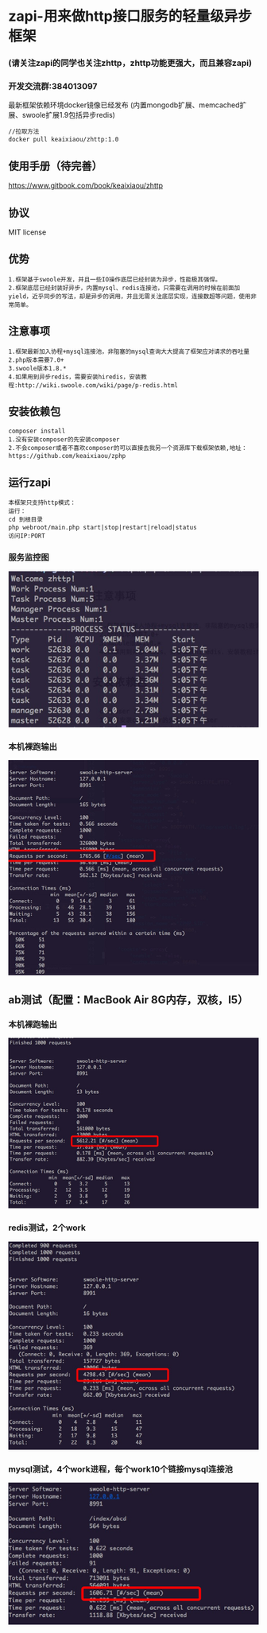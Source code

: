 
# zapi-用来做http接口服务的轻量级异步框架

### (请关注zapi的同学也关注zhttp，zhttp功能更强大，而且兼容zapi)
### 开发交流群:384013097
最新框架依赖环境docker镜像已经发布
(内置mongodb扩展、memcached扩展、swoole扩展1.9包括异步redis)

```
//拉取方法
docker pull keaixiaou/zhttp:1.0
```

## 使用手册（待完善）
https://www.gitbook.com/book/keaixiaou/zhttp

## 协议
MIT license

##	优势
	1.框架基于swoole开发，并且一些IO操作底层已经封装为异步，性能极其强悍。
	2.框架底层已经封装好异步，内置mysql、redis连接池，只需要在调用的时候在前面加yield，近乎同步的写法，却是异步的调用，并且无需关注底层实现，连接数超等问题，使用非常简单。
	
	
## 注意事项
	1.框架最新加入协程+mysql连接池，非阻塞的mysql查询大大提高了框架应对请求的吞吐量
	2.php版本需要7.0+
	3.swoole版本1.8.*
	4.如果用到异步redis，需要安装hiredis，安装教程:http://wiki.swoole.com/wiki/page/p-redis.html

## 安装依赖包
	composer install
	1.没有安装composer的先安装composer
	2.不会composer或者不喜欢composer的可以直接去我另一个资源库下载框架依赖,地址：https://github.com/keaixiaou/zphp
	
## 运行zapi
	本框架只支持http模式：
	运行：
	cd 到根目录
	php webroot/main.php start|stop|restart|reload|status
	访问IP:PORT

### 服务监控图

![服务监控](https://raw.githubusercontent.com/keaixiaou/base/master/status.jpeg)

### 本机裸跑输出

![本机裸跑输出](https://raw.githubusercontent.com/keaixiaou/base/master/mongo.jpeg)



## ab测试（配置：MacBook Air 8G内存，双核，I5）
### 本机裸跑输出

![本机裸跑输出](https://raw.githubusercontent.com/keaixiaou/base/master/%E8%A3%B8%E8%B7%91%E6%B5%8B%E8%AF%95.png)

### redis测试，2个work
![redis测试](https://raw.githubusercontent.com/keaixiaou/base/master/api%E6%B5%8B%E8%AF%95.png)

### mysql测试，4个work进程，每个work10个链接mysql连接池
![本机查询mysql](https://raw.githubusercontent.com/keaixiaou/base/master/mysql.png)






